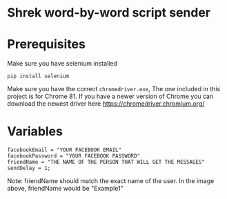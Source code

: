 # Shrek word-by-word script sender
<!-- ![Benjamin Bannekat](https://i.imgur.com/7HVvmhC.jpg) -->
# Prerequisites
Make sure you have selenium installed

``pip install selenium``

Make sure you have the correct ``chromedriver.exe``, The one included in this project is for Chrome 81. If you have a
newer version of Chrome you can download the newest driver here https://chromedriver.chromium.org/

# Variables

```
facebookEmail = "YOUR FACEBOOK EMAIL"
facebookPassword = "YOUR FACEBOOK PASSWORD"
friendName = "THE NAME OF THE PERSON THAT WILL GET THE MESSAGES"
sendDelay = 1;
```
Note: friendName should match the exact name of the user. In the image above, friendName would be "Example1"
